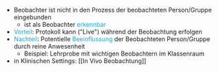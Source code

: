 - Beobachter ist nicht in den Prozess der beobachteten Person/Gruppe eingebunden
	- ist als Beobachter <span style="color:rgb(0, 176, 240)">erkennbar</span>
- <span style="color:rgb(0, 176, 240)">Vorteil</span>: Protokoll kann ("Live") während der Beobachtung erfolgen
- <span style="color:rgb(0, 176, 240)">Nachteil</span>: Potentielle <span style="color:rgb(0, 176, 240)">Beeinflussung</span> der Beobachteten Person/Gruppe durch reine Anwesenheit
	- Beispiel: Lehrprobe mit wichtigen Beobachtern im Klassenraum
- in Klinischen Settings: [[In Vivo Beobachtung]]